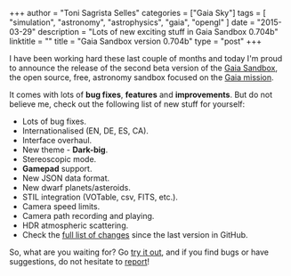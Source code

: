 +++
author = "Toni Sagrista Selles"
categories = ["Gaia Sky"]
tags = [ "simulation", "astronomy", "astrophysics", "gaia", "opengl" ]
date = "2015-03-29"
description = "Lots of new exciting stuff in Gaia Sandbox 0.704b"
linktitle = ""
title = "Gaia Sandbox version 0.704b"
type = "post"
+++

I have been working hard these last couple of months and today I'm proud to announce the release of the second beta version of the [Gaia Sandbox](http://www.zah.uni-heidelberg.de/gaia2/outreach/gaiasky), the open source, free, astronomy sandbox focused on the [Gaia mission](http://sci.esa.int/gaia/).

<!--more-->

It comes with lots of **bug fixes**, **features** and **improvements**. But do not believe me, check out the following list of new stuff for yourself:

-  Lots of bug fixes.
-  Internationalised (EN, DE, ES, CA).
-  Interface overhaul.
-  New theme - **Dark-big**.
-  Stereoscopic mode.
-  **Gamepad** support.
-  New JSON data format.
-  New dwarf planets/asteroids.
-  STIL integration (VOTable, csv, FITS, etc.).
-  Camera speed limits.
-  Camera path recording and playing.
-  HDR atmospheric scattering.
-  Check the [full list of changes](https://github.com/ari-zah/gaiasandbox/compare/0.703b...0.704b) since the last version in GitHub.

So, what are you waiting for? Go [try it out](http://www.zah.uni-heidelberg.de/gaia2/outreach/gaiasandbox/#c1191), and if you find bugs or have suggestions, do not hesitate to [report](https://github.com/ari-zah/gaiasandbox/issues)!
